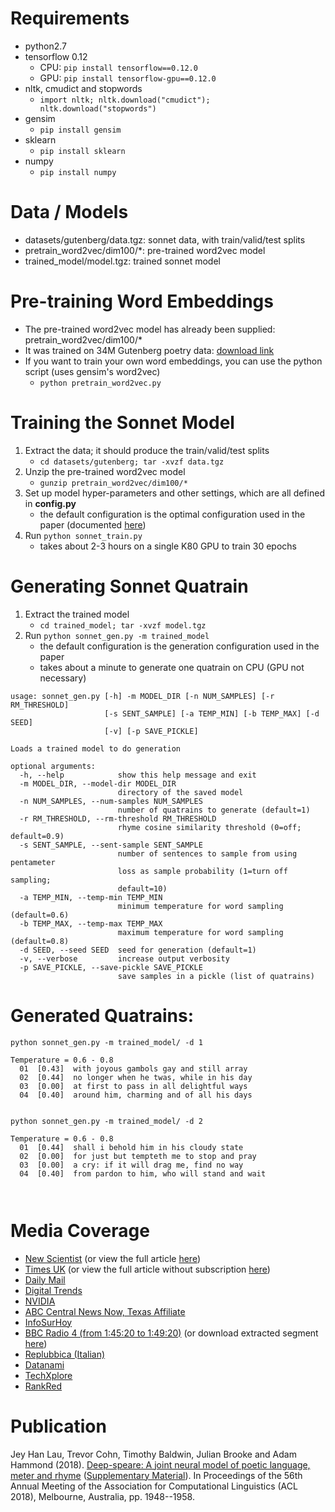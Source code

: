 # Requirements
- python2.7
- tensorflow 0.12
   - CPU: `pip install tensorflow==0.12.0`
   - GPU: `pip install tensorflow-gpu==0.12.0`
- nltk, cmudict and stopwords
   - `import nltk; nltk.download("cmudict"); nltk.download("stopwords")`
- gensim
   - `pip install gensim`
- sklearn
   - `pip install sklearn`
- numpy
   - `pip install numpy`

# Data / Models

- datasets/gutenberg/data.tgz: sonnet data, with train/valid/test splits
- pretrain_word2vec/dim100/*: pre-trained word2vec model
- trained_model/model.tgz: trained sonnet model

# Pre-training Word Embeddings

- The pre-trained word2vec model has already been supplied: pretrain_word2vec/dim100/*
- It was trained on 34M Gutenberg poetry data: [download link](https://ibm.box.com/s/yj38zwrk21q584y1y9qkjt1huf5nepuu)
- If you want to train your own word embeddings, you can use the python script (uses gensim's word2vec)
   * `python pretrain_word2vec.py`

# Training the Sonnet Model

1. Extract the data; it should produce the train/valid/test splits
   * `cd datasets/gutenberg; tar -xvzf data.tgz`
1. Unzip the pre-trained word2vec model
   * `gunzip pretrain_word2vec/dim100/*`
1. Set up model hyper-parameters and other settings, which are all defined in **config.py**
   * the default configuration is the optimal configuration used in the paper (documented [here](http://anthology.aclweb.org/attachments/P/P18/P18-1181.Notes.pdf))
1. Run `python sonnet_train.py`
   * takes about 2-3 hours on a single K80 GPU to train 30 epochs

# Generating Sonnet Quatrain

1. Extract the trained model
   * `cd trained_model; tar -xvzf model.tgz`
1. Run `python sonnet_gen.py -m trained_model`
   * the default configuration is the generation configuration used in the paper
   * takes about a minute to generate one quatrain on CPU (GPU not necessary)

```
usage: sonnet_gen.py [-h] -m MODEL_DIR [-n NUM_SAMPLES] [-r RM_THRESHOLD]
                     [-s SENT_SAMPLE] [-a TEMP_MIN] [-b TEMP_MAX] [-d SEED]
                     [-v] [-p SAVE_PICKLE]

Loads a trained model to do generation

optional arguments:
  -h, --help            show this help message and exit
  -m MODEL_DIR, --model-dir MODEL_DIR
                        directory of the saved model
  -n NUM_SAMPLES, --num-samples NUM_SAMPLES
                        number of quatrains to generate (default=1)
  -r RM_THRESHOLD, --rm-threshold RM_THRESHOLD
                        rhyme cosine similarity threshold (0=off; default=0.9)
  -s SENT_SAMPLE, --sent-sample SENT_SAMPLE
                        number of sentences to sample from using pentameter
                        loss as sample probability (1=turn off sampling;
                        default=10)
  -a TEMP_MIN, --temp-min TEMP_MIN
                        minimum temperature for word sampling (default=0.6)
  -b TEMP_MAX, --temp-max TEMP_MAX
                        maximum temperature for word sampling (default=0.8)
  -d SEED, --seed SEED  seed for generation (default=1)
  -v, --verbose         increase output verbosity
  -p SAVE_PICKLE, --save-pickle SAVE_PICKLE
                        save samples in a pickle (list of quatrains)
```      

# Generated Quatrains:

```
python sonnet_gen.py -m trained_model/ -d 1

Temperature = 0.6 - 0.8
  01  [0.43]  with joyous gambols gay and still array
  02  [0.44]  no longer when he twas, while in his day
  03  [0.00]  at first to pass in all delightful ways
  04  [0.40]  around him, charming and of all his days
  
  
python sonnet_gen.py -m trained_model/ -d 2
  
Temperature = 0.6 - 0.8
  01  [0.44]  shall i behold him in his cloudy state
  02  [0.00]  for just but tempteth me to stop and pray
  03  [0.00]  a cry: if it will drag me, find no way
  04  [0.40]  from pardon to him, who will stand and wait
  
  
```

# Media Coverage
- [New Scientist](https://www.newscientist.com/article/2175301-ai-creates-shakespearean-sonnets-and-theyre-actually-quite-good/) (or view the full article [here](media_coverage/new_scientist.jpg))
- [Times UK](https://www.thetimes.co.uk/article/computers-produce-poetry-by-the-meter-vk80077zl) (or view the full article without subscription [here](http://htmlpreview.github.io/?https://github.com/jhlau/deepspeare/blob/master/media_coverage/uk_times.html))
- [Daily Mail](http://www.dailymail.co.uk/sciencetech/article-6000619/Can-spot-real-Shakespeare-sonnet-AI-learns-write-poetry.html)
- [Digital Trends](https://www.digitaltrends.com/cool-tech/ai-generates-shakespearean-sonnets/)
- [NVIDIA](https://news.developer.nvidia.com/ai-sonnet-writing-poet-resembles-shakespeare/)
- [ABC Central News Now, Texas Affiliate](https://bit.ly/2M5s0zg)
- [InfoSurHoy](http://infosurhoy.com/cocoon/saii/xhtml/en_GB/health/can-you-spot-the-real-shakespeare-sonnet-ai-learns-how-write-its-own-poetry/)
- [BBC Radio 4 (from 1:45:20 to 1:49:20)](https://www.bbc.co.uk/programmes/b0bcddwc) (or download extracted segment [here](media_coverage/bbc-radio4-20180801.m4a))
- [Replubbica (Italian)](http://www.repubblica.it/scienze/2018/07/31/news/shakespeare_fatti_da_parte_i_sonetti_li_scrive_l_ai-203094778/?utm_source=dlvr.it&utm_medium=twitter)
- [Datanami](https://www.datanami.com/2018/08/01/deep-speare-emulates-the-bard-with-ai/)
- [TechXplore](https://techxplore.com/news/2018-08-sonnet-shakespeare.html)
- [RankRed](https://www.rankred.com/ai-writes-its-own-poetry/)

# Publication

Jey Han Lau, Trevor Cohn, Timothy Baldwin, Julian Brooke and Adam Hammond (2018). [Deep-speare: A joint neural model of poetic language, meter and rhyme](http://aclweb.org/anthology/P18-1181) ([Supplementary Material](http://anthology.aclweb.org/attachments/P/P18/P18-1181.Notes.pdf)). In Proceedings of the 56th Annual Meeting of the Association for Computational Linguistics (ACL 2018), Melbourne, Australia, pp. 1948--1958.

